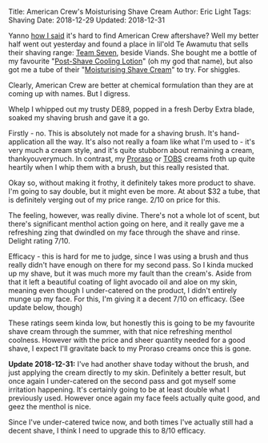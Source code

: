 Title: American Crew's Moisturising Shave Cream
Author: Eric Light
Tags: Shaving
Date: 2018-12-29
Updated: 2018-12-31

Yanno [how I said]({filename}proraso_azurlime.md) it's hard to find American Crew aftershave? Well my better half went out yesterday and found a place in lil'old Te Awamutu that sells their shaving range: [Team Seven](https://www.teamseven.co.nz), beside Viands. She bought me a bottle of my favourite "[Post-Shave Cooling Lotion](https://shop.americancrew.com/post-shave-cooling-lotion)" (oh my god that name), but also got me a tube of their "[Moisturising Shave Cream](https://shop.americancrew.com/moisturizing-shave-cream)" to try.  For shiggles.

Clearly, American Crew are better at chemical formulation than they are at coming up with names.  But I digress.

Whelp I whipped out my trusty DE89, popped in a fresh Derby Extra blade, soaked my shaving brush and gave it a go.

Firstly - no. This is absolutely not made for a shaving brush. It's hand-application all the way. It's also not really a foam like what I'm used to - it's very much a cream style, and it's quite stubborn about remaining a cream, thankyouverymuch. In contrast, my [Proraso](https://fineshave.co.nz/products/proraso-sensitive-green-tea-and-oat-shaving-cream-t) or [TOBS](https://fineshave.co.nz/products/taylor-of-old-bond-street-shave-cream-sandalwood) creams froth up quite heartily when I whip them with a brush, but this really resisted that.

Okay so, without making it frothy, it definitely takes more product to shave. I'm going to say double, but it might even be more. At about $32 a tube, that is definitely verging out of my price range. 2/10 on price for this.

The feeling, however, was really divine. There's not a whole lot of scent, but there's significant menthol action going on here, and it really gave me a refreshing zing that dwindled on my face through the shave and rinse. Delight rating 7/10.

Efficacy - this is hard for me to judge, since I was using a brush and thus really didn't have enough on there for my second pass. So I kinda mucked up my shave, but it was much more my fault than the cream's. Aside from that it left a beautiful coating of light avocado oil and aloe on my skin, meaning even though I under-catered on the product, I didn't entirely munge up my face. For this, I'm giving it a decent 7/10 on efficacy.  (See update below, though)

These ratings seem kinda low, but honestly this is going to be my favourite shave cream through the summer, with that nice refreshing menthol coolness. However with the price and sheer quantity needed for a good shave, I expect I'll gravitate back to my Proraso creams once this is gone.

**Update 2018-12-31:** I've had another shave today without the brush, and just applying the cream directly to my skin.  Definitely a better result, but once again I under-catered on the second pass and got myself some irritation happening.  It's certainly going to be at least double what I previously used.  However once again my face feels actually quite good, and geez the menthol is nice.

Since I've under-catered twice now, and both times I've actually still had a decent shave, I think I need to upgrade this to 8/10 efficacy.
